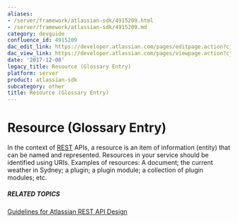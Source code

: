 ```yaml
---
aliases:
- /server/framework/atlassian-sdk/4915209.html
- /server/framework/atlassian-sdk/4915209.md
category: devguide
confluence_id: 4915209
dac_edit_link: https://developer.atlassian.com/pages/editpage.action?cjm=wozere&pageId=4915209
dac_view_link: https://developer.atlassian.com/pages/viewpage.action?cjm=wozere&pageId=4915209
date: '2017-12-08'
legacy_title: Resource (Glossary Entry)
platform: server
product: atlassian-sdk
subcategory: other
title: Resource (Glossary Entry)
---
```

# Resource (Glossary Entry)

In the context of [REST](/server/framework/atlassian-sdk/rest-glossary-entry.snippet) APIs, a resource is an item of information (entity) that can be named and represented. Resources in your service should be identified using URIs. Examples of resources: A document; the current weather in Sydney; a plugin; a plugin module; a collection of plugin modules; etc.

##### RELATED TOPICS

<a href="/pages/createpage.action?spaceKey=DOCS&amp;title=Guidelines+for+Atlassian+REST+API+Design&amp;linkCreation=true&amp;fromPageId=4915209" class="createlink">Guidelines for Atlassian REST API Design</a>





























































































































